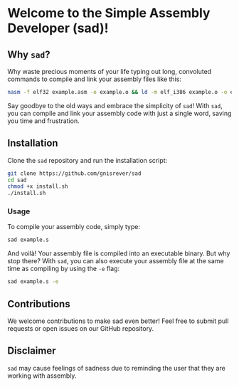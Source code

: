 # Welcome to the Simple Assembly Developer (sad)!

## Why `sad`?
Why waste precious moments of your life typing out long, convoluted commands to compile and link your assembly files like this:
```bash
nasm -f elf32 example.asm -o example.o && ld -m elf_i386 example.o -o example && ./example
```
Say goodbye to the old ways and embrace the simplicity of `sad`! With `sad`, you can compile and link your assembly code with just a single word, saving you time and frustration.

## Installation
Clone the `sad` repository and run the installation script:
```bash
git clone https://github.com/gnisrever/sad
cd sad
chmod +x install.sh
./install.sh
```

### Usage 
To compile your assembly code, simply type:
```bash
sad example.s
```
And voilà! Your assembly file is compiled into an executable binary. But why stop there? With `sad`, you can also execute your assembly file at the same time as compiling by using the `-e` flag:
```bash
sad example.s -e
```

## Contributions
We welcome contributions to make sad even better! Feel free to submit pull requests or open issues on our GitHub repository.

## Disclaimer
`sad` may cause feelings of sadness due to reminding the user that they are working with assembly.
